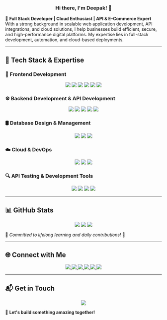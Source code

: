 ### <div align="center">Hi there, I'm Deepak! 👋</div>

🚀 **Full Stack Developer | Cloud Enthusiast | API & E-Commerce Expert**  
With a strong background in scalable web application development, API integrations, and cloud solutions, I help businesses build efficient, secure, and high-performance digital platforms. My expertise lies in full-stack development, automation, and cloud-based deployments.

---

## 🎨 **Tech Stack & Expertise**

### 🎨 **Frontend Development**
<p align="center">
  <img src="https://img.shields.io/badge/HTML5-%23E34F26.svg?style=for-the-badge&logo=html5&logoColor=white" />
  <img src="https://img.shields.io/badge/CSS3-%231572B6.svg?style=for-the-badge&logo=css3&logoColor=white" />
  <img src="https://img.shields.io/badge/Bootstrap-%237952B3.svg?style=for-the-badge&logo=bootstrap&logoColor=white" />
  <img src="https://img.shields.io/badge/TailwindCSS-%2306B6D4.svg?style=for-the-badge&logo=tailwindcss&logoColor=white" />
  <img src="https://img.shields.io/badge/React-%2361DAFB.svg?style=for-the-badge&logo=react&logoColor=black" />
  <img src="https://img.shields.io/badge/Next.js-%23000000.svg?style=for-the-badge&logo=nextdotjs&logoColor=white" />
</p>

### ⚙️ **Backend Development & API Development**
<p align="center">
  <img src="https://img.shields.io/badge/Node.js-%23339933.svg?style=for-the-badge&logo=node.js&logoColor=white" />
  <img src="https://img.shields.io/badge/NestJS-%23E0234E.svg?style=for-the-badge&logo=nestjs&logoColor=white" />
  <img src="https://img.shields.io/badge/Express.js-%23000000.svg?style=for-the-badge&logo=express&logoColor=white" />
  <img src="https://img.shields.io/badge/Socket.io-%23010101.svg?style=for-the-badge&logo=socket.io&logoColor=white" />
  <img src="https://img.shields.io/badge/Shopify%20API-%237AB55C.svg?style=for-the-badge&logo=shopify&logoColor=white" />
</p>

### 🛢 **Database Design & Management**
<p align="center">
  <img src="https://img.shields.io/badge/MySQL-%234479A1.svg?style=for-the-badge&logo=mysql&logoColor=white" />
  <img src="https://img.shields.io/badge/Sequelize-%230052CC.svg?style=for-the-badge&logo=sequelize&logoColor=white" />
  <img src="https://img.shields.io/badge/MongoDB-%2347A248.svg?style=for-the-badge&logo=mongodb&logoColor=white" />
</p>

### ☁️ **Cloud & DevOps**
<p align="center">
  <img src="https://img.shields.io/badge/AWS-%23FF9900.svg?style=for-the-badge&logo=amazon-aws&logoColor=white" />
  <img src="https://img.shields.io/badge/EC2-%23FF9900.svg?style=for-the-badge&logo=amazon-aws&logoColor=white" />
  <img src="https://img.shields.io/badge/S3-%23FF9900.svg?style=for-the-badge&logo=amazon-aws&logoColor=white" />
</p>

### 🔍 **API Testing & Development Tools**
<p align="center">
  <img src="https://img.shields.io/badge/Postman-%23FF6C37.svg?style=for-the-badge&logo=postman&logoColor=white" />
  <img src="https://img.shields.io/badge/API%20Testing-%23000000.svg?style=for-the-badge&logo=api&logoColor=white" />
  <img src="https://img.shields.io/badge/VS%20Code-%23007ACC.svg?style=for-the-badge&logo=visual-studio-code&logoColor=white" />
  <img src="https://img.shields.io/badge/IDM-%23000000.svg?style=for-the-badge&logo=internetdownloadmanager&logoColor=white" />
</p>

---

## 📊 **GitHub Stats**
<p align="center">
  <img src="https://github-readme-stats.vercel.app/api?username=MrDeepak22&show_icons=true&theme=radical" />
  <img src="https://github-readme-streak-stats.herokuapp.com/?user=MrDeepak22&theme=radical" />
  <img src="https://github-readme-stats.vercel.app/api/top-langs/?username=MrDeepak22&layout=compact&theme=radical" />
</p>

📅 *Committed to lifelong learning and daily contributions!* 🚀

---

## 🌐 **Connect with Me**
<p align="center">
  <a href="https://www.instagram.com/_mrdeepak01_/">
    <img src="https://img.shields.io/badge/Instagram-%23E4405F.svg?style=for-the-badge&logo=instagram&logoColor=white" />
  </a>
  <a href="https://www.facebook.com/profile.php?id=61566915376955">
    <img src="https://img.shields.io/badge/Facebook-%231877F2.svg?style=for-the-badge&logo=facebook&logoColor=white" />
  </a>
  <a href="https://www.linkedin.com/in/deepak-k-704410ab/">
    <img src="https://img.shields.io/badge/LinkedIn-%230A66C2.svg?style=for-the-badge&logo=linkedin&logoColor=white" />
  </a>
  <a href="https://erdeepakkumar.in/">
    <img src="https://img.shields.io/badge/Portfolio-%23000000.svg?style=for-the-badge&logo=vercel&logoColor=white" />
  </a>
  <a href="https://www.fiverr.com/mr_deepak01/buying?source=avatar_menu_profile">
    <img src="https://img.shields.io/badge/Fiverr-%2300B22D.svg?style=for-the-badge&logo=fiverr&logoColor=white" />
  </a>
  <a href="https://www.upwork.com/freelancers/~0110e5444393152a41">
    <img src="https://img.shields.io/badge/Upwork-%236FDA44.svg?style=for-the-badge&logo=upwork&logoColor=white" />
  </a>
</p>

---

## 📬 **Get in Touch**
<p align="center">
  <a href="mailto:mrdeepak111099@gmail.com">
    <img src="https://img.shields.io/badge/Email-%23D14836.svg?style=for-the-badge&logo=gmail&logoColor=white" />
  </a>
</p>

🚀 **Let's build something amazing together!**
